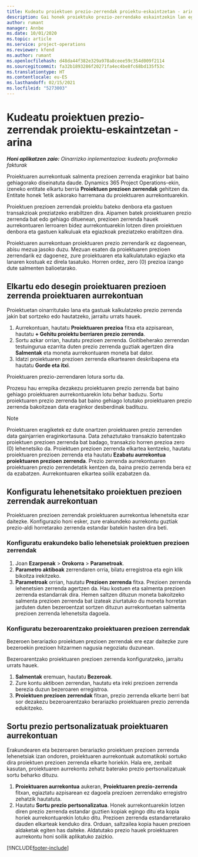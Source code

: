 ```yaml
---
title: Kudeatu proiektuen prezio-zerrendak proiektu-eskaintzetan - arina
description: Gai honek proiektuko prezio-zerrendako eskaintzekin lan egiteari buruzko informazioa eskaintzen du. (Sales)
author: rumant
manager: Annbe
ms.date: 10/01/2020
ms.topic: article
ms.service: project-operations
ms.reviewer: kfend
ms.author: rumant
ms.openlocfilehash: d48da44f382e329a978a8ceee59c354d009f2114
ms.sourcegitcommit: fa32b1893286f20271fa4ec4be8fc68bd135f53c
ms.translationtype: HT
ms.contentlocale: eu-ES
ms.lasthandoff: 02/15/2021
ms.locfileid: "5273003"
---
```

# <a name="manage-project-price-lists-on-project-quotes---lite"></a>Kudeatu proiektuen prezio-zerrendak proiektu-eskaintzetan - arina

_**Honi aplikatzen zaio:** Oinarrizko inplementazioa: kudeatu proformako fakturak_

Proiektuaren aurrekontuak salmenta prezioen zerrenda eraginkor bat baino gehiagorako diseinatuta daude. Dynamics 365 Project Operations-ekin, izeneko entitate elkartu berria **Proiektuen prezioen zerrendak** gehitzen da. Entitate honek 1etik askorako harremana du proiektuaren aurrekontuarekin.

Proiektuen prezioen zerrendak proiektu bateko denbora eta gastuen transakzioak preziatzeko erabiltzen dira. Aipamen batek proiektuaren prezio zerrenda bat edo gehiago dituenean, prezioen zerrenda hauek aurrekontuaren lerroaren bidez aurrekontuarekin lotzen diren proiektuen denbora eta gastuen kalkuluak eta egiazkoak preziatzeko erabiltzen dira.

Proiektuaren aurrekontuan proiektuaren prezio zerrendarik ez dagoenean, abisu mezua jasoko duzu. Mezuan esaten da proiektuaren prezioen zerrendarik ez dagoenez, zure proiektuaren eta kalkulatutako egiazko eta lanaren kostuak ez direla tasatuko. Horren ordez, zero (0) prezioa izango dute salmenten balioetarako.

## <a name="associate-or-disassociate-a-project-price-list-on-a-project-quote"></a>Elkartu edo desegin proiektuaren prezioen zerrenda proiektuaren aurrekontuan

Proiektuetan oinarritutako lana eta gastuak kalkulatzeko prezio zerrenda jakin bat sortzeko edo hautatzeko, jarraitu urrats hauek.

1. Aurrekontuan, hautatu **Proiektuaren prezioa** fitxa eta azpisarean, hautatu **+ Gehitu proiektu berriaren prezio zerrenda**.
2. Sortu azkar orrian, hautatu prezioen zerrenda. Goitibeherako zerrendan testuingurua ezarrita duten prezio zerrenda guztiak agertzen dira **Salmentak** eta moneta aurrekontuaren moneta bat dator.
4. Idatzi proiektuaren prezioen zerrenda elkartearen deskribapena eta hautatu **Gorde eta itxi**.

Proiektuaren prezio-zerrendaren lotura sortu da.

Prozesu hau errepika dezakezu proiektuaren prezio zerrenda bat baino gehiago proiektuaren aurrekontuarekin lotu behar baduzu. Sortu proiektuaren prezio zerrenda bat baino gehiago lotutako proiektuaren prezio zerrenda bakoitzean data eraginkor desberdinak badituzu.

> [!NOTE]
> Proiektuaren eragiketek ez dute onartzen proiektuaren prezio zerrenden data gainjarrien eraginkortasuna. Data zehaztutako transakzio batentzako proiektuen prezioen zerrenda bat badago, transakzio horren prezioa zero (0) lehenetsiko da.
Proiektuen prezioen zerrenda elkartea kentzeko, hautatu proiektuaren prezioen zerrenda eta hautatu **Ezabatu aurrekontua proiektuaren prezioen zerrenda**. Prezio zerrenda aurrekontuaren proiektuaren prezio zerrendetatik kentzen da, baina prezio zerrenda bera ez da ezabatzen. Aurrekontuaren elkartea soilik ezabatzen da.

## <a name="set-up-default-project-price-lists-on-a-quote"></a>Konfiguratu lehenetsitako proiektuen prezioen zerrendak aurrekontuan

Proiektuaren prezioen zerrendak proiektuaren aurrekontua lehenetsita ezar daitezke. Konfigurazio honi esker, zure erakundeko aurrekontu guztiak prezio-aldi horretarako zerrenda estandar batekin hasten dira beti.

### <a name="set-up-organizational-default-for-project-price-lists"></a>Konfiguratu erakundeko balio lehenetsiak proiektuen prezioen zerrendak

1. Joan **Ezarpenak** > **Orokorra** > **Parametroak**.
2. **Parametro aktiboak** zerrendaren orria, bilatu erregistroa eta egin klik bikoitza irekitzeko. 
3. **Parametroak** orrian, hautatu **Prezioen zerrenda** fitxa. Prezioen zerrenda lehenetsien zerrenda agertzen da. Hau kostuen eta salmenta prezioen zerrenda estandarrak dira. Hemen saltzen dituzun moneta bakoitzeko salmenta prezioen zerrenda bat izateak ziurtatuko du moneta horretan jarduten duten bezeroentzat sortzen dituzun aurrekontuetan salmenta prezioen zerrenda lehenetsita dagoela.

### <a name="set-up-customer-specific-project-price-lists"></a>Konfiguratu bezeroarentzako proiektuaren prezioen zerrendak

Bezeroen berariazko proiektuen prezioen zerrendak ere ezar daitezke zure bezeroekin prezioen hitzarmen nagusia negoziatu duzunean.

Bezeroarentzako proiektuaren prezioen zerrenda konfiguratzeko, jarraitu urrats hauek.

1. **Salmentak** eremuan, hautatu **Bezeroak**.
2. Zure kontu aktiboen zerrendan, hautatu eta ireki prezioen zerrenda berezia duzun bezeroaren erregistroa.
3. **Proiektuen prezioen zerrendak** fitxan, prezio zerrenda elkarte berri bat sor dezakezu bezeroarentzako berariazko proiektuaren prezio zerrenda edukitzeko.

## <a name="create-custom-pricing-on-a-project-quote"></a>Sortu prezio pertsonalizatuak proiektuaren aurrekontuan

Erakundearen eta bezeroaren berariazko proiektuen prezioen zerrenda lehenetsiak izan ondoren, proiektuaren aurrekontuak automatikoki sortuko dira proiektuen prezioen zerrenda elkarte horiekin. Hala ere, zenbait kasutan, proiektuaren aurrekontu zehatz baterako prezio pertsonalizatuak sortu beharko dituzu. 

1. **Proiektuaren aurrekontua** aukeran, **Proiektuaren prezio-zerrenda** fitxan, egiaztatu azpisarean ez dagoela prezioen zerrendako erregistro zehatzik hautatuta.
2. Hautatu **Sortu prezio pertsonalizatua**. Honek aurrekontuarekin lotzen diren prezio zerrenda estandar guztien kopiak egingo ditu eta kopia horiek aurrekontuarekin lotuko ditu. Prezioen zerrenda estandarretarako dauden elkarteak kenduko dira. Orduan, saltzailea kopia hauen prezioen aldaketak egiten has daiteke. Aldatutako prezio hauek proiektuaren aurrekontu honi soilik aplikatuko zaizkio.


[!INCLUDE[footer-include](../../includes/footer-banner.md)]